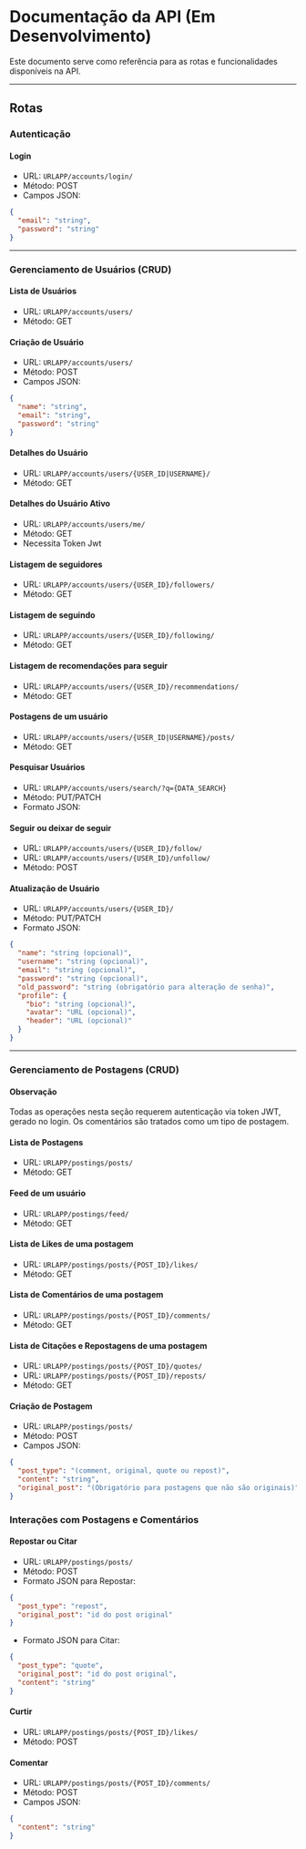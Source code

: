 # Documentação da API (Em Desenvolvimento)

Este documento serve como referência para as rotas e funcionalidades disponíveis na API.

---

## Rotas

### Autenticação

#### Login

- URL: `URLAPP/accounts/login/`
- Método: POST
- Campos JSON:

```json
{
  "email": "string",
  "password": "string"
}
```

---

### Gerenciamento de Usuários (CRUD)

#### Lista de Usuários

- URL: `URLAPP/accounts/users/`
- Método: GET

#### Criação de Usuário

- URL: `URLAPP/accounts/users/`
- Método: POST
- Campos JSON:

```json
{
  "name": "string",
  "email": "string",
  "password": "string"
}
```

#### Detalhes do Usuário

- URL: `URLAPP/accounts/users/{USER_ID|USERNAME}/`
- Método: GET

#### Detalhes do Usuário Ativo

- URL: `URLAPP/accounts/users/me/`
- Método: GET
- Necessita Token Jwt

#### Listagem de seguidores

- URL: `URLAPP/accounts/users/{USER_ID}/followers/`
- Método: GET

#### Listagem de seguindo

- URL: `URLAPP/accounts/users/{USER_ID}/following/`
- Método: GET

#### Listagem de recomendações para seguir

- URL: `URLAPP/accounts/users/{USER_ID}/recommendations/`
- Método: GET

#### Postagens de um usuário

- URL: `URLAPP/accounts/users/{USER_ID|USERNAME}/posts/`
- Método: GET

#### Pesquisar Usuários

- URL: `URLAPP/accounts/users/search/?q={DATA_SEARCH}`
- Método: PUT/PATCH
- Formato JSON:

#### Seguir ou deixar de seguir

- URL: `URLAPP/accounts/users/{USER_ID}/follow/`
- URL: `URLAPP/accounts/users/{USER_ID}/unfollow/`
- Método: POST

#### Atualização de Usuário

- URL: `URLAPP/accounts/users/{USER_ID}/`
- Método: PUT/PATCH
- Formato JSON:

```json
{
  "name": "string (opcional)",
  "username": "string (opcional)",
  "email": "string (opcional)",
  "password": "string (opcional)",
  "old_password": "string (obrigatório para alteração de senha)",
  "profile": {
    "bio": "string (opcional)",
    "avatar": "URL (opcional)",
    "header": "URL (opcional)"
  }
}
```

---

### Gerenciamento de Postagens (CRUD)

#### Observação

Todas as operações nesta seção requerem autenticação via token JWT, gerado no login.
Os comentários são tratados como um tipo de postagem.

#### Lista de Postagens

- URL: `URLAPP/postings/posts/`
- Método: GET

#### Feed de um usuário

- URL: `URLAPP/postings/feed/`
- Método: GET

#### Lista de Likes de uma postagem

- URL: `URLAPP/postings/posts/{POST_ID}/likes/`
- Método: GET

#### Lista de Comentários de uma postagem

- URL: `URLAPP/postings/posts/{POST_ID}/comments/`
- Método: GET

#### Lista de Citações e Repostagens de uma postagem

- URL: `URLAPP/postings/posts/{POST_ID}/quotes/`
- URL: `URLAPP/postings/posts/{POST_ID}/reposts/`
- Método: GET

#### Criação de Postagem

- URL: `URLAPP/postings/posts/`
- Método: POST
- Campos JSON:

```json
{
  "post_type": "(comment, original, quote ou repost)",
  "content": "string",
  "original_post": "(Obrigatório para postagens que não são originais)"
}
```

### Interações com Postagens e Comentários

#### Repostar ou Citar

- URL: `URLAPP/postings/posts/`
- Método: POST
- Formato JSON para Repostar:

```json
{
  "post_type": "repost",
  "original_post": "id do post original"
}
```

- Formato JSON para Citar:

```json
{
  "post_type": "quote",
  "original_post": "id do post original",
  "content": "string"
}
```

#### Curtir

- URL: `URLAPP/postings/posts/{POST_ID}/likes/`
- Método: POST

#### Comentar

- URL: `URLAPP/postings/posts/{POST_ID}/comments/`
- Método: POST
- Campos JSON:

```json
{
  "content": "string"
}
```
